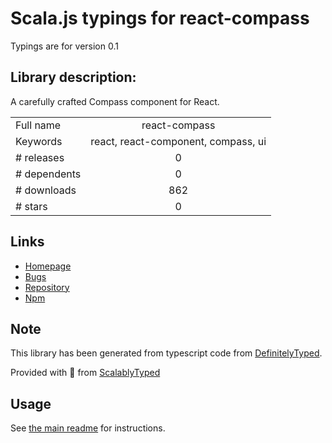
# Scala.js typings for react-compass

Typings are for version 0.1

## Library description:
A carefully crafted Compass component for React.

|                    |                 |
| ------------------ | :-------------: |
| Full name          | react-compass |
| Keywords           | react, react-component, compass, ui |
| # releases         | 0 |
| # dependents       | 0 |
| # downloads        | 862 |
| # stars            | 0 |

## Links
- [Homepage](https://github.com/virtyaluk/react-compass)
- [Bugs](https://github.com/virtyaluk/react-compass/issues)
- [Repository](https://github.com/virtyaluk/react-compass)
- [Npm](https://www.npmjs.com/package/react-compass)
    


## Note
This library has been generated from typescript code from [DefinitelyTyped](https://definitelytyped.org).

Provided with :purple_heart: from [ScalablyTyped](https://github.com/oyvindberg/ScalablyTyped)

## Usage
See [the main readme](../../readme.md) for instructions.


